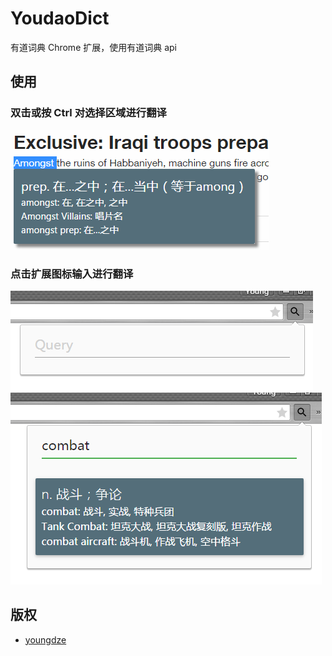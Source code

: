 # YoudaoDict
有道词典 Chrome 扩展，使用有道词典 api

## 使用

### 双击或按 Ctrl 对选择区域进行翻译

![YoudaoDict Screenshot][2]

### 点击扩展图标输入进行翻译

![YoudaoDict Screenshot][3] &nbsp;&nbsp;&nbsp;&nbsp;
![YoudaoDict Screenshot][4]

## 版权

* [youngdze][1]





[1]: https://github.com/youngdze
[2]: screenshot/youdao1.PNG
[3]: screenshot/youdao2.PNG
[4]: screenshot/youdao3.PNG